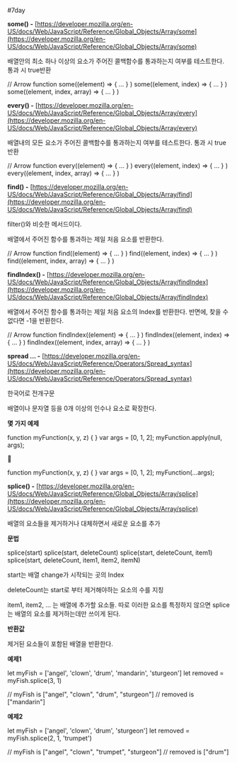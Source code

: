 #7day

**some() -** [https://developer.mozilla.org/en-US/docs/Web/JavaScript/Reference/Global_Objects/Array/some](https://developer.mozilla.org/en-US/docs/Web/JavaScript/Reference/Global_Objects/Array/some) 

배열안의 최소 하나 이상의 요소가 주어진 콜백함수를 통과하는지 여부를 테스트한다. 통과 시 true반환 

// Arrow function
some((element) => { ... } )
some((element, index) => { ... } )
some((element, index, array) => { ... } )

**every() -** [https://developer.mozilla.org/en-US/docs/Web/JavaScript/Reference/Global_Objects/Array/every](https://developer.mozilla.org/en-US/docs/Web/JavaScript/Reference/Global_Objects/Array/every) 

배열내의 모든 요소가 주어진 콜백함수를 통과하는지 여부를 테스트한다. 통과 시 true반환 

// Arrow function
every((element) => { ... } )
every((element, index) => { ... } )
every((element, index, array) => { ... } )

**find() -** [https://developer.mozilla.org/en-US/docs/Web/JavaScript/Reference/Global_Objects/Array/find](https://developer.mozilla.org/en-US/docs/Web/JavaScript/Reference/Global_Objects/Array/find) 

filter()와 비슷한 메서드이다. 

배열에서 주어진 함수를 통과하는 제일 처음 요소를 반환한다. 

// Arrow function
find((element) => { ... } )
find((element, index) => { ... } )
find((element, index, array) => { ... } )

**findIndex() -** [https://developer.mozilla.org/en-US/docs/Web/JavaScript/Reference/Global_Objects/Array/findIndex](https://developer.mozilla.org/en-US/docs/Web/JavaScript/Reference/Global_Objects/Array/findIndex) 

배열에서 주어진 함수를 통과하는 제일 처음 요소의 Index를 반환한다. 반면에, 찾을 수 없다면 -1을 반환한다. 

// Arrow function
findIndex((element) => { ... } )
findIndex((element, index) => { ... } )
findIndex((element, index, array) => { ... } )

**spread ... -** [https://developer.mozilla.org/en-US/docs/Web/JavaScript/Reference/Operators/Spread_syntax](https://developer.mozilla.org/en-US/docs/Web/JavaScript/Reference/Operators/Spread_syntax) 

한국어로 전개구문 

배열이나 문자열 등을 0개 이상의 인수나 요소로 확장한다. 

**몇 가지 예제**

function myFunction(x, y, z) { }
var args = [0, 1, 2];
myFunction.apply(null, args); 

🔽

function myFunction(x, y, z) { }
var args = [0, 1, 2];
myFunction(...args);

**splice() -** [https://developer.mozilla.org/en-US/docs/Web/JavaScript/Reference/Global_Objects/Array/splice](https://developer.mozilla.org/en-US/docs/Web/JavaScript/Reference/Global_Objects/Array/splice) 

배열의 요소들을 제거하거나 대체하면서 새로운 요소를 추가

**문법**

splice(start)
splice(start, deleteCount)
splice(start, deleteCount, item1)
splice(start, deleteCount, item1, item2, itemN)

start는 배열 change가 시작되는 곳의 Index 

deleteCount는 start로 부터 제거해야하는 요소의 수를 지칭 

item1, item2, ... 는 배열에 추가할 요소들. 따로 이러한 요소를 특정하지 않으면 splice는 배열의 요소를 제거하는데만 쓰이게 된다. 

**반환값**

제거된 요소들이 포함된 배열을 반환한다. 

**예제1**

let myFish = ['angel', 'clown', 'drum', 'mandarin', 'sturgeon']
let removed = myFish.splice(3, 1)

// myFish is ["angel", "clown", "drum", "sturgeon"]
// removed is ["mandarin"]

**예제2**

let myFish = ['angel', 'clown', 'drum', 'sturgeon']
let removed = myFish.splice(2, 1, 'trumpet')

// myFish is ["angel", "clown", "trumpet", "sturgeon"]
// removed is ["drum"]
